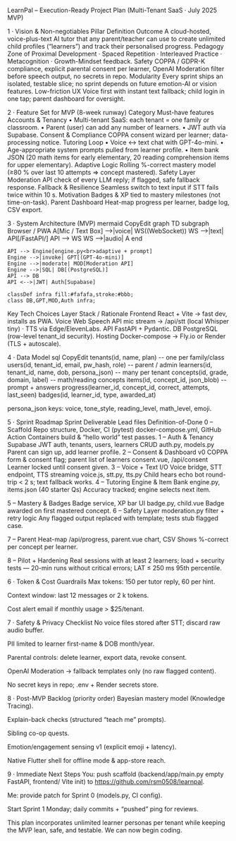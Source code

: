 LearnPal – Execution-Ready Project Plan (Multi-Tenant SaaS · July 2025 MVP)

1 · Vision & Non-negotiables
Pillar
Definition
Outcome
A cloud-hosted, voice-plus-text AI tutor that any parent/teacher can use to create unlimited child profiles (“learners”) and track their personalised progress.
Pedagogy
Zone of Proximal Development · Spaced Repetition · Interleaved Practice · Metacognition · Growth-Mindset feedback.
Safety
COPPA / GDPR-K compliance, explicit parental consent per learner, OpenAI Moderation filter before speech output, no secrets in repo.
Modularity
Every sprint ships an isolated, testable slice; no sprint depends on future emotion-AI or vision features.
Low-friction UX
Voice first with instant text fallback; child login in one tap; parent dashboard for oversight.


2 · Feature Set for MVP (8-week runway)
Category
Must-have features
Accounts & Tenancy
• Multi-tenant SaaS: each tenant = one family or classroom.
• Parent (user) can add any number of learners.
• JWT auth via Supabase.
Consent & Compliance
COPPA consent wizard per learner; data-processing notice.
Tutoring Loop
• Voice ↔ text chat with GPT-4o-mini.
• Age-appropriate system prompts pulled from learner profile.
• Item bank JSON (20 math items for early elementary, 20 reading comprehension items for upper elementary).
Adaptive Logic
Rolling %-correct mastery model (≥80 % over last 10 attempts ⇒ concept mastered).
Safety Layer
Moderation API check of every LLM reply; if flagged, safe fallback response.
Fallback & Resilience
Seamless switch to text input if STT fails twice within 10 s.
Motivation
Badges & XP tied to mastery milestones (not time-on-task).
Parent Dashboard
Heat-map progress per learner, badge log, CSV export.


3 · System Architecture (MVP)
mermaid
CopyEdit
graph TD
    subgraph Browser / PWA
        A[Mic / Text Box] -->|voice| WS((WebSocket))
        WS -->|text| API[/FastAPI/]
        API --> WS
        WS -->|audio| A
    end

    API --> Engine[engine.py<br>adaptive + prompt]
    Engine -->|invoke| GPT[(GPT-4o-mini)]
    Engine -->|moderate| MOD[Moderation API]
    Engine -->|SQL| DB[(PostgreSQL)]
    API --> DB
    API <-->|JWT| Auth[Supabase]

    classDef infra fill:#fafafa,stroke:#bbb;
    class DB,GPT,MOD,Auth infra;


Key Tech Choices
Layer
Stack / Rationale
Frontend
React + Vite → fast dev, installs as PWA.
Voice
Web Speech API mic stream → /api/stt (local Whisper tiny) · TTS via Edge/ElevenLabs.
API
FastAPI + Pydantic.
DB
PostgreSQL (row-level tenant_id security).
Hosting
Docker-compose → Fly.io or Render (TLS + autoscale).


4 · Data Model
sql
CopyEdit
tenants(id, name, plan)                          -- one per family/class
users(id, tenant_id, email, pw_hash, role)       -- parent / admin
learners(id, tenant_id, name, dob, persona_json) -- many per tenant
concepts(id, grade, domain, label)               -- math/reading concepts
items(id, concept_id, json_blob)                 -- prompt + answers
progress(learner_id, concept_id, correct, attempts, last_seen)
badges(id, learner_id, type, awarded_at)

persona_json keys: voice, tone_style, reading_level, math_level, emoji.

5 · Sprint Roadmap
Sprint
Deliverable
Lead files
Definition-of-Done
0 – Scaffold
Repo structure, Docker, CI (pytest)
docker-compose.yml, GitHub Action
Containers build & “hello world” test passes.
1 – Auth & Tenancy
Supabase JWT auth, tenants, users, learners CRUD
auth.py, models.py
Parent can sign up, add learner profile.
2 – Consent & Dashboard v0
COPPA form & consent flag; parent list of learners
consent.vue, /api/consent
Learner locked until consent given.
3 – Voice + Text I/O
Voice bridge, STT endpoint, TTS streaming
voice.js, stt.py, tts.py
Child hears echo bot round-trip < 2 s; text fallback works.
4 – Tutoring Engine & Item Bank
engine.py, items.json (40 starter Qs)
Accuracy tracked; engine selects next item.


5 – Mastery & Badges
Badge service, XP bar UI
badge.py, child.vue
Badge awarded on first mastered concept.
6 – Safety Layer
moderation.py filter + retry logic
Any flagged output replaced with template; tests stub flagged case.


7 – Parent Heat-map
/api/progress, parent.vue chart, CSV
Shows %-correct per concept per learner.


8 – Pilot + Hardening
Real sessions with at least 2 learners; load + security tests
—
20-min runs without critical errors; LAT ≤ 250 ms 95th percentile.


6 · Token & Cost Guardrails
Max tokens: 150 per tutor reply, 60 per hint.


Context window: last 12 messages or 2 k tokens.


Cost alert email if monthly usage > $25/tenant.



7 · Safety & Privacy Checklist
No voice files stored after STT; discard raw audio buffer.


PII limited to learner first-name & DOB month/year.


Parental controls: delete learner, export data, revoke consent.


OpenAI Moderation → fallback templates only (no raw flagged content).


No secret keys in repo; .env + Render secrets store.



8 · Post-MVP Backlog (priority order)
Bayesian mastery model (Knowledge Tracing).


Explain-back checks (structured “teach me” prompts).


Sibling co-op quests.


Emotion/engagement sensing v1 (explicit emoji + latency).


Native Flutter shell for offline mode & app-store reach.



9 · Immediate Next Steps
You: push scaffold (backend/app/main.py empty FastAPI, frontend/ Vite init) to https://github.com/rsm0508/learnpal.


Me: provide patch for Sprint 0 (models.py, CI config).


Start Sprint 1 Monday; daily commits + “pushed” ping for reviews.



This plan incorporates unlimited learner personas per tenant while keeping the MVP lean, safe, and testable. We can now begin coding.

